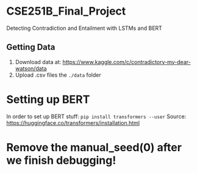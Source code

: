 # CSE251B_Final_Project
Detecting Contradiction and Entailment with LSTMs and BERT

## Getting Data
1. Download data at: https://www.kaggle.com/c/contradictory-my-dear-watson/data
2. Upload .csv files the `./data` folder

# Setting up BERT

In order to set up BERT stuff:
```pip install transformers --user```
Source: https://huggingface.co/transformers/installation.html

# Remove the manual_seed(0) after we finish debugging!